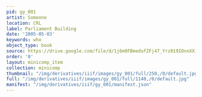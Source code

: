 ```yaml
---
pid: gy_001
artist: Someone
location: CRL
label: Parliament Building
date: '2005-05-03'
keywords: who
object_type: book
source: https://drive.google.com/file/d/1j6m0FBmedufZFj47_Yrz019IOnnXXiJX/view?usp=sharing
order: '0'
layout: minicomp_item
collection: minicomp
thumbnail: "/img/derivatives/iiif/images/gy_001/full/250,/0/default.jpg"
full: "/img/derivatives/iiif/images/gy_001/full/1140,/0/default.jpg"
manifest: "/img/derivatives/iiif/gy_001/manifest.json"
---
```

